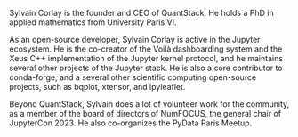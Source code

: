 Sylvain Corlay is the founder and CEO of QuantStack. He holds a PhD in applied mathematics from University Paris VI.

As an open-source developer, Sylvain Corlay is active in the Jupyter ecosystem. He is the co-creator of the Voilà dashboarding system and the Xeus C++ implementation of the Jupyter kernel protocol, and he maintains several other projects of the Jupyter stack. He is also a core contributor to conda-forge, and a several other scientific computing open-source projects, such as bqplot, xtensor, and ipyleaflet.

Beyond QuantStack, Sylvain does a lot of volunteer work for the community, as a member of the board of directors of NumFOCUS, the general chair of JupyterCon 2023. He also co-organizes the PyData Paris Meetup.